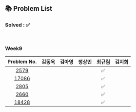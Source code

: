 ## 📚 Problem List 

### Solved : ✅

<br>

### Week9

|Problem No.|김동욱|김아영|정상민|최규림|김지희|
|:-----------:|:-----:|:----:|:----:|:----:|:----:|
|[2579](https://www.acmicpc.net/problem/2579)|   |   |  | ✅ |  |
|[17086](https://www.acmicpc.net/problem/17086)|   |   |  | ✅ |  |
|[2805](https://www.acmicpc.net/problem/2805)|   |   |  | ✅ |  |
|[2660](https://www.acmicpc.net/problem/2660)|   |   |  | ✅ |  |
|[18428](https://www.acmicpc.net/problem/18428)|   |  |  | ✅ |  |

